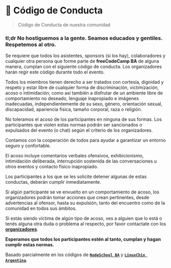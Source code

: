 # :green_book: Código de Conducta

> Código de Conducta de nuestra comunidad

### tl;dr No hostiguemos a la gente. Seamos educados y gentiles. Respetemos al otro.

Se requiere que todos los asistentes, sponsors (si los hay), colaboradores y cualquier otra persona que forme parte de **freeCodeCamp BA** de alguna manera, cumplan con el siguiente código de conducta. Los organizadores harán regir este código durante todo el evento.

Todos los miembros tienen derecho a ser tratados con cortesía, dignidad y respeto y estar libre de cualquier forma de discriminación, victimización, acoso o intimidación; como así también a disfrutar de un ambiente libre de comportamiento no deseado, lenguaje inapropiado e imágenes inadecuadas, independientemente de su sexo, género, orientación sexual, discapacidad, apariencia física, tamaño corporal, raza o religión.  

No toleramos el acoso de los participantes en ninguna de sus formas. Los participantes que violen estas normas podrán ser sancionados o expulsados del evento (o chat) según el criterio de los organizadores.

Contamos con la cooperación de todos para ayudar a garantizar un entorno seguro y confortable.

El acoso incluye comentarios verbales ofensivos, exhibicionismo, intimidación deliberada, interrupción sostenida de las conversaciones u otros eventos y contacto físico inapropiado.

Los participantes a los que se les solicite detener algunas de estas conductas, deberán cumplir inmediatamente.

Si algún participante se ve envuelto en un comportamiento de acoso, los organizadores podrán tomar acciones que crean pertinentes, desde advertencias al ofensor, hasta su expulsión, tanto del encuentro como de la comunidad en todos sus ámbitos.

Si estás siendo víctima de algún tipo de acoso, ves a alguien que lo está o tenés alguna otra duda o problema al respecto, por favor contactate con los **[organizadores](https://github.com/FreeCodeCampBA/quick-start#organizadores)**.
  
**Esperamos que todos los participantes estén al tanto, cumplan y hagan cumplir estas normas.** 

Basado parcialmente en los códigos de **[`NodeSchool BA`](https://github.com/nodeschool/buenosaires/blob/master/codigodeconducta.md)** y **[`LinuxChix Argentina`](http://linuxchixar.org/coc/)**.
